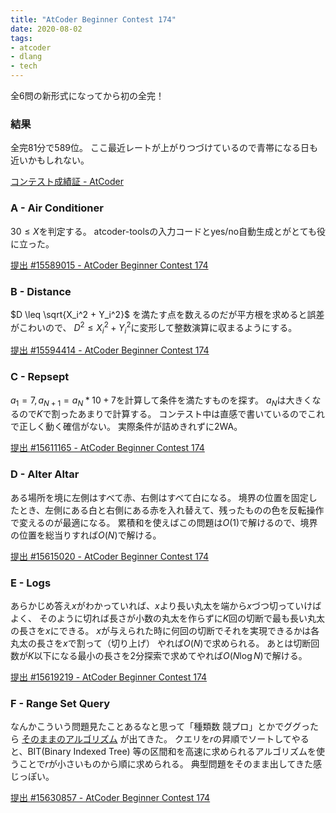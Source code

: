 ```yaml
---
title: "AtCoder Beginner Contest 174"
date: 2020-08-02
tags:
- atcoder
- dlang
- tech
---
```


全6問の新形式になってから初の全完！

### 結果

全完81分で589位。
ここ最近レートが上がりつづけているので青帯になる日も近いかもしれない。

[コンテスト成績証 - AtCoder](https://atcoder.jp/users/kotet/history/share/abc174)

### A - Air Conditioner

$30 \leq X$を判定する。
atcoder-toolsの入力コードとyes/no自動生成とがとても役に立った。

[提出 #15589015 - AtCoder Beginner Contest 174](https://atcoder.jp/contests/abc174/submissions/15589015)

### B - Distance

$D \leq \sqrt{X_i^2 + Y_i^2}$
を満たす点を数えるのだが平方根を求めると誤差がこわいので、
$D^2 \leq X_i^2 + Y_i^2$に変形して整数演算に収まるようにする。

[提出 #15594414 - AtCoder Beginner Contest 174](https://atcoder.jp/contests/abc174/submissions/15594414)

### C - Repsept

$a_1 = 7, a_{N+1} = a_N * 10 + 7$を計算して条件を満たすものを探す。
$a_N$は大きくなるので$K$で割ったあまりで計算する。
コンテスト中は直感で書いているのでこれで正しく動く確信がない。
実際条件が詰めきれずに2WA。

[提出 #15611165 - AtCoder Beginner Contest 174](https://atcoder.jp/contests/abc174/submissions/15611165)

### D - Alter Altar

ある場所を境に左側はすべて赤、右側はすべて白になる。
境界の位置を固定したとき、左側にある白と右側にある赤を入れ替えて、残ったものの色を反転操作で変えるのが最適になる。
累積和を使えばこの問題は$O(1)$で解けるので、境界の位置を総当りすれば$O(N)$で解ける。

[提出 #15615020 - AtCoder Beginner Contest 174](https://atcoder.jp/contests/abc174/submissions/15615020)

### E - Logs

あらかじめ答え$x$がわかっていれば、$x$より長い丸太を端から$x$づつ切っていけばよく、
そのように切れば長さが小数の丸太を作らずに$K$回の切断で最も長い丸太の長さを$x$にできる。
$x$が与えられた時に何回の切断でそれを実現できるかは各丸太の長さを$x$で割って（切り上げ）
やれば$O(N)$で求められる。
あとは切断回数が$K$以下になる最小の長さを2分探索で求めてやれば$O(N\log{N})$で解ける。

[提出 #15619219 - AtCoder Beginner Contest 174](https://atcoder.jp/contests/abc174/submissions/15619219)

### F - Range Set Query

なんかこういう問題見たことあるなと思って「種類数 競プロ」とかでググったら
[そのままのアルゴリズム](https://hama-du-competitive.hatenablog.com/entry/2016/10/01/001418)
が出てきた。
クエリを$r$の昇順でソートしてやると、BIT(Binary Indexed Tree)
等の区間和を高速に求められるアルゴリズムを使うことで$r$が小さいものから順に求められる。
典型問題をそのまま出してきた感じっぽい。

[提出 #15630857 - AtCoder Beginner Contest 174](https://atcoder.jp/contests/abc174/submissions/15630857)
